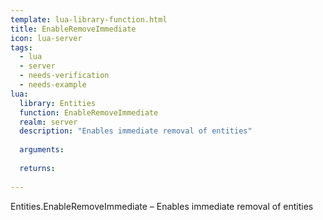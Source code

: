 ```yaml
---
template: lua-library-function.html
title: EnableRemoveImmediate
icon: lua-server
tags:
  - lua
  - server
  - needs-verification
  - needs-example
lua:
  library: Entities
  function: EnableRemoveImmediate
  realm: server
  description: "Enables immediate removal of entities"
  
  arguments:
  
  returns:
    
---
```


<div class="lua__search__keywords">
Entities.EnableRemoveImmediate &#x2013; Enables immediate removal of entities
</div>
